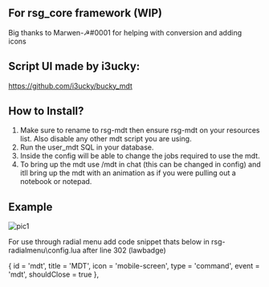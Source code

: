 ## For rsg_core framework (WIP)
Big thanks to Marwen-☭#0001 for helping with conversion and adding icons

## Script UI made by i3ucky:
https://github.com/i3ucky/bucky_mdt

## How to Install?

1. Make sure to rename to rsg-mdt then ensure rsg-mdt on your resources list. Also disable any other mdt script you are using.
2. Run the user_mdt SQL in your database.
3. Inside the config will be able to change the jobs required to use the mdt.
4. To bring up the mdt use /mdt in chat (this can be changed in config) and itll bring up the mdt with an animation as if you were pulling out a notebook or notepad.

## Example
![pic1](https://cdn.discordapp.com/attachments/963010990373494845/1095199625922744349/Screenshot_24.png)

For use through radial menu add code snippet thats below in rsg-radialmenu\config.lua after line 302 (lawbadge)
 
{
            id = 'mdt',
            title = 'MDT',
            icon = 'mobile-screen',
            type = 'command',
            event = 'mdt',
            shouldClose = true
        },

